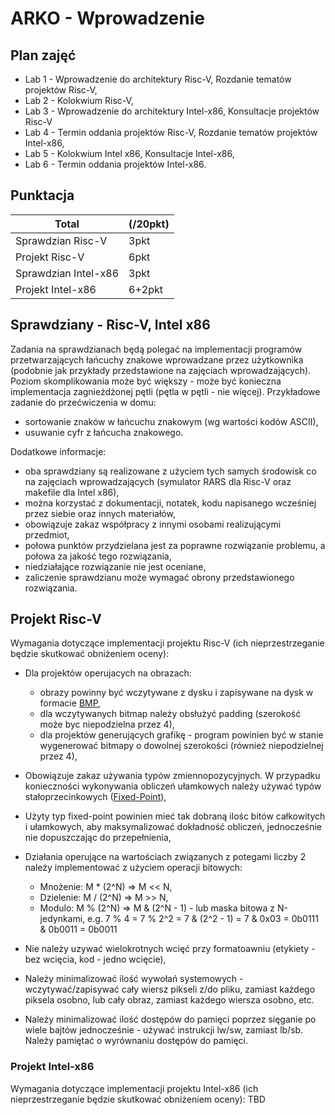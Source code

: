 # ARKO - Wprowadzenie

## Plan zajęć
- Lab 1 - Wprowadzenie do architektury Risc-V, Rozdanie tematów projektów Risc-V,
- Lab 2 - Kolokwium Risc-V,
- Lab 3 - Wprowadzenie do architektury Intel-x86, Konsultacje projektów Risc-V
- Lab 4 - Termin oddania projektów Risc-V, Rozdanie tematów projektów Intel-x86,
- Lab 5 - Kolokwium Intel x86, Konsultacje Intel-x86,
- Lab 6 - Termin oddania projektów Intel-x86.


## Punktacja
Total | (/20pkt)
-|-
Sprawdzian Risc-V | 3pkt
Projekt Risc-V | 6pkt
Sprawdzian Intel-x86 | 3pkt
Projekt Intel-x86 | 6+2pkt


## Sprawdziany - Risc-V, Intel x86
Zadania na sprawdzianach będą polegać na implementacji programów przetwarzających łańcuchy znakowe wprowadzane przez użytkownika (podobnie jak przykłady przedstawione na zajęciach wprowadzających). Poziom skomplikowania może być większy - może być konieczna implementacja zagnieżdżonej pętli (pętla w pętli - nie więcej). Przykładowe zadanie do przećwiczenia w domu:
  - sortowanie znaków w łańcuchu znakowym (wg wartości kodów ASCII),
  - usuwanie cyfr z łańcucha znakowego.

Dodatkowe informacje:
- oba sprawdziany są realizowane z użyciem tych samych środowisk co na zajęciach wprowadzających (symulator RARS dla Risc-V oraz makefile dla Intel x86),
- można korzystać z dokumentacji, notatek, kodu napisanego wcześniej przez siebie oraz innych materiałów,
- obowiązuje zakaz współpracy z innymi osobami realizującymi przedmiot, 
- połowa punktów przydzielana jest za poprawne rozwiązanie problemu, a połowa za jakość tego rozwiązania, 
- niedziałające rozwiązanie nie jest oceniane,
- zaliczenie sprawdzianu może wymagać obrony przedstawionego rozwiązania.


## Projekt Risc-V
Wymagania dotyczące implementacji projektu Risc-V (ich nieprzestrzeganie będzie skutkować obniżeniem oceny):

- Dla projektów operujacych na obrazach:
  - obrazy powinny być wczytywane z dysku i zapisywane na dysk w formacie [BMP](https://en.wikipedia.org/wiki/BMP_file_format),
  - dla wczytywanych bitmap należy obsłużyć padding (szerokość może byc niepodzielna przez 4),
  - dla projektów generujących grafikę - program powinien być w stanie wygenerować bitmapy o dowolnej szerokości (również niepodzielnej przez 4),
  
- Obowiązuje zakaz używania typów zmiennopozycyjnych. W przypadku konieczności wykonywania obliczeń ułamkowych należy używać typów stałoprzecinkowych ([Fixed-Point](Fixed-Point-Arithmetics.md)),
- Użyty typ fixed-point powinien mieć tak dobraną ilośc bitów całkowitych i ułamkowych, aby maksymalizować dokładność obliczeń, jednocześnie nie dopuszczając do przepełnienia,

- Działania operujące na wartościach związanych z potegami liczby 2 należy implementować z użyciem operacji bitowych:
  - Mnożenie: M * (2^N) => M << N,
  - Dzielenie: M / (2^N) => M >> N,
  - Modulo: M % (2^N) => M & (2^N - 1) - lub maska bitowa z N-jedynkami, e.g. 7 % 4 = 7 % 2^2 = 7 & (2^2 - 1) = 7 & 0x03 = 0b0111 & 0b0011 = 0b0011

- Nie należy uzywać wielokrotnych wcięć przy formatoawniu (etykiety - bez wcięcia, kod - jedno wcięcie),

- Należy minimalizować ilość wywołań systemowych - wczytywać/zapisywać cały wiersz pikseli z/do pliku, zamiast każdego piksela osobno, lub cały obraz, zamiast każdego wiersza osobno, etc.
- Należy minimalizować ilość dostępów do pamięci poprzez sięganie po wiele bajtów jednocześnie - używać instrukcji lw/sw, zamiast lb/sb. Należy pamiętać o wyrównaniu dostępów do pamięci.

### Projekt Intel-x86
Wymagania dotyczące implementacji projektu Intel-x86 (ich nieprzestrzeganie będzie skutkować obniżeniem oceny):
TBD
